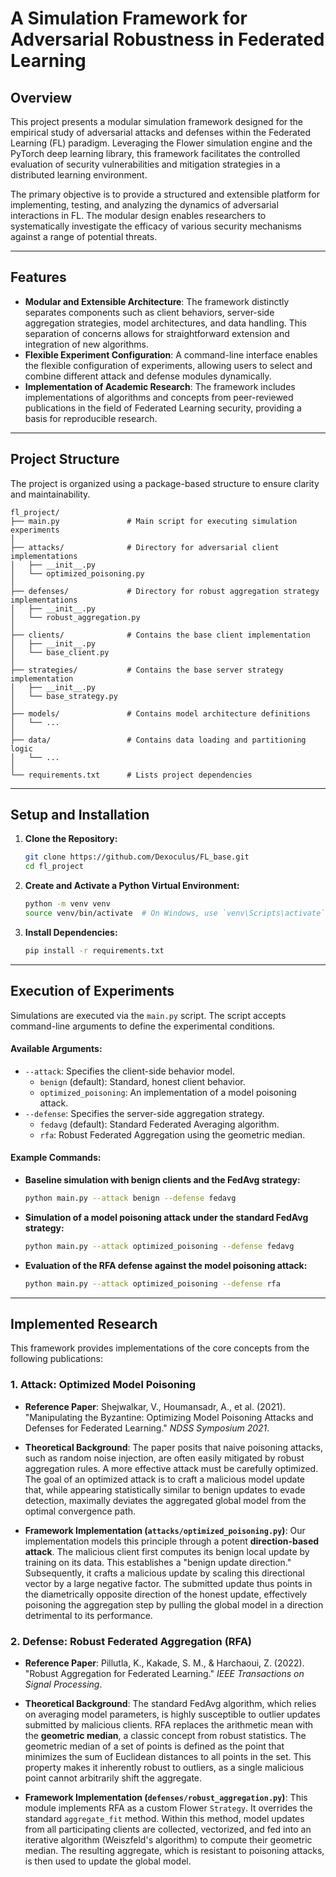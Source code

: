# A Simulation Framework for Adversarial Robustness in Federated Learning

## Overview

This project presents a modular simulation framework designed for the empirical study of adversarial attacks and defenses within the Federated Learning (FL) paradigm. Leveraging the Flower simulation engine and the PyTorch deep learning library, this framework facilitates the controlled evaluation of security vulnerabilities and mitigation strategies in a distributed learning environment.

The primary objective is to provide a structured and extensible platform for implementing, testing, and analyzing the dynamics of adversarial interactions in FL. The modular design enables researchers to systematically investigate the efficacy of various security mechanisms against a range of potential threats.

-----

## Features

  * **Modular and Extensible Architecture**: The framework distinctly separates components such as client behaviors, server-side aggregation strategies, model architectures, and data handling. This separation of concerns allows for straightforward extension and integration of new algorithms.
  * **Flexible Experiment Configuration**: A command-line interface enables the flexible configuration of experiments, allowing users to select and combine different attack and defense modules dynamically.
  * **Implementation of Academic Research**: The framework includes implementations of algorithms and concepts from peer-reviewed publications in the field of Federated Learning security, providing a basis for reproducible research.

-----

## Project Structure

The project is organized using a package-based structure to ensure clarity and maintainability.

```
fl_project/
├── main.py               # Main script for executing simulation experiments
│
├── attacks/              # Directory for adversarial client implementations
│   ├── __init__.py
│   └── optimized_poisoning.py
│
├── defenses/             # Directory for robust aggregation strategy implementations
│   ├── __init__.py
│   └── robust_aggregation.py
│
├── clients/              # Contains the base client implementation
│   ├── __init__.py
│   └── base_client.py
│
├── strategies/           # Contains the base server strategy implementation
│   ├── __init__.py
│   └── base_strategy.py
│
├── models/               # Contains model architecture definitions
│   └── ...
│
├── data/                 # Contains data loading and partitioning logic
│   └── ...
│
└── requirements.txt      # Lists project dependencies
```

-----

## Setup and Installation

1.  **Clone the Repository:**

    ```bash
    git clone https://github.com/Dexoculus/FL_base.git
    cd fl_project
    ```

2.  **Create and Activate a Python Virtual Environment:**

    ```bash
    python -m venv venv
    source venv/bin/activate  # On Windows, use `venv\Scripts\activate`
    ```

3.  **Install Dependencies:**

    ```bash
    pip install -r requirements.txt
    ```
-----

## Execution of Experiments

Simulations are executed via the `main.py` script. The script accepts command-line arguments to define the experimental conditions.

#### **Available Arguments:**

  * `--attack`: Specifies the client-side behavior model.
      * `benign` (default): Standard, honest client behavior.
      * `optimized_poisoning`: An implementation of a model poisoning attack.
  * `--defense`: Specifies the server-side aggregation strategy.
      * `fedavg` (default): Standard Federated Averaging algorithm.
      * `rfa`: Robust Federated Aggregation using the geometric median.

#### **Example Commands:**

  * **Baseline simulation with benign clients and the FedAvg strategy:**

    ```bash
    python main.py --attack benign --defense fedavg
    ```

  * **Simulation of a model poisoning attack under the standard FedAvg strategy:**

    ```bash
    python main.py --attack optimized_poisoning --defense fedavg
    ```

  * **Evaluation of the RFA defense against the model poisoning attack:**

    ```bash
    python main.py --attack optimized_poisoning --defense rfa
    ```

-----

## Implemented Research

This framework provides implementations of the core concepts from the following publications:

### 1\. Attack: Optimized Model Poisoning

  * **Reference Paper**: Shejwalkar, V., Houmansadr, A., et al. (2021). "Manipulating the Byzantine: Optimizing Model Poisoning Attacks and Defenses for Federated Learning." *NDSS Symposium 2021*.

  * **Theoretical Background**: The paper posits that naive poisoning attacks, such as random noise injection, are often easily mitigated by robust aggregation rules. A more effective attack must be carefully optimized. The goal of an optimized attack is to craft a malicious model update that, while appearing statistically similar to benign updates to evade detection, maximally deviates the aggregated global model from the optimal convergence path.

  * **Framework Implementation (`attacks/optimized_poisoning.py`)**: Our implementation models this principle through a potent **direction-based attack**. The malicious client first computes its benign local update by training on its data. This establishes a "benign update direction." Subsequently, it crafts a malicious update by scaling this directional vector by a large negative factor. The submitted update thus points in the diametrically opposite direction of the honest update, effectively poisoning the aggregation step by pulling the global model in a direction detrimental to its performance.

### 2\. Defense: Robust Federated Aggregation (RFA)

  * **Reference Paper**: Pillutla, K., Kakade, S. M., & Harchaoui, Z. (2022). "Robust Aggregation for Federated Learning." *IEEE Transactions on Signal Processing*.

  * **Theoretical Background**: The standard FedAvg algorithm, which relies on averaging model parameters, is highly susceptible to outlier updates submitted by malicious clients. RFA replaces the arithmetic mean with the **geometric median**, a classic concept from robust statistics. The geometric median of a set of points is defined as the point that minimizes the sum of Euclidean distances to all points in the set. This property makes it inherently robust to outliers, as a single malicious point cannot arbitrarily shift the aggregate.

  * **Framework Implementation (`defenses/robust_aggregation.py`)**: This module implements RFA as a custom Flower `Strategy`. It overrides the standard `aggregate_fit` method. Within this method, model updates from all participating clients are collected, vectorized, and fed into an iterative algorithm (Weiszfeld's algorithm) to compute their geometric median. The resulting aggregate, which is resistant to poisoning attacks, is then used to update the global model.
